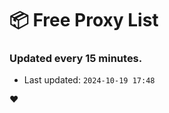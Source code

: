 # :package: Free Proxy List
### Updated every 15 minutes.

- Last updated: `2024-10-19 17:48`

:heart:
